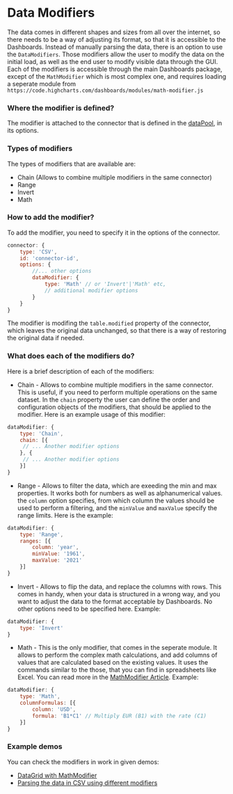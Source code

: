 Data Modifiers
===

The data comes in different shapes and sizes from all over the internet, so there needs to be a way of adjusting its format, so that it is accessible to the Dashboards. Instead of manually parsing the data, there is an option to use the `DataModifiers`. Those modifiers allow the user to modify the data on the initial load, as well as the end user to modify visible data through the GUI. Each of the modifiers is accessible through the main Dashboards package, except of the `MathModifier` which is most complex one, and requires loading a seperate module from `https://code.highcharts.com/dashboards/modules/math-modifier.js`

### Where the modifier is defined?
The modifier is attached to the connector that is defined in the [dataPool](https://www.highcharts.com/docs/dashboards/data-handling), in its options.

### Types of modifiers
The types of modifiers that are available are:

* Chain (Allows to combine multiple modifiers in the same connector)
* Range
* Invert
* Math

### How to add the modifier?
To add the modifier, you need to specify it in the options of the connector.
```javascript
connector: {
    type: 'CSV',
    id: 'connector-id',
    options: {
        //... other options
        dataModifier: {
            type: 'Math' // or 'Invert'|'Math' etc,
            // additional modifier options
        }
    }
}
```
The modifier is modifing the `table.modified` property of the connector, which leaves the original data unchanged, so that there is a way of restoring the original data if needed.

### What does each of the modifiers do?

Here is a brief description of each of the modifiers:
* Chain - Allows to combine multiple modifiers in the same connector. This is useful, if you need to perform multiple operations on the same dataset. In the `chain` property the user can define the order and configuration objects of the modifiers, that should be applied to the modifier. Here is an example usage of this modifier:
```javascript
dataModifier: {
    type: 'Chain',
    chain: [{
     // ... Another modifier options
    }, {
     // ... Another modifier options
    }]
}
```
* Range - Allows to filter the data, which are exeeding the min and max properties. It works both for numbers as well as alphanumerical values. the `column` option specifies, from which column the values should be used to perform a filtering, and the `minValue` and `maxValue` specify the range limits. Here is the example:
```javascript
dataModifier: {
    type: 'Range',
    ranges: [{
        column: 'year',
        minValue: '1961',
        maxValue: '2021'
    }]
}
```
* Invert - Allows to flip the data, and replace the columns with rows. This comes in handy, when your data is structured in a wrong way, and you want to adjust the data to the format acceptable by Dashboards. No other options need to be specified here. Example:
```javascript
dataModifier: {
    type: 'Invert'
}
```
* Math - This is the only modifier, that comes in the seperate module. It allows to perform the complex math calculations, and add columns of values that are calculated based on the existing values. It uses the commands similar to the those, that you can find in spreadsheets like Excel. You can read more in the [MathModifier Article](<link to mathmodifier article>).
Example:
```javascript
dataModifier: {
    type: 'Math',
    columnFormulas: [{
        column: 'USD',
        formula: 'B1*C1' // Multiply EUR (B1) with the rate (C1)
    }]
}
```

### Example demos
You can check the modifiers in work in given demos:
* [DataGrid with MathModifier](https://jsfiddle.net/gh/get/library/pure/highcharts/highcharts/tree/master/samples/dashboards/demo/datagrid-mathmodifier/)
* [Parsing the data in CSV using different modifiers](https://jsfiddle.net/gh/get/library/pure/highcharts/highcharts/tree/master/samples/highcharts/data-tools/csv-modifiers)